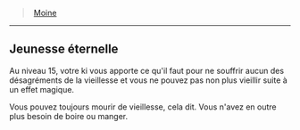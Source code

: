 ﻿---
!ClassFeatureItem
Id: monk_hd.md#jeunesse-éternelle
ParentLink: monk_hd.md#moine
Name: Jeunesse éternelle
ParentName: Moine
NameLevel: 2
Attributes:
  Name: Jeunesse éternelle
  Markdown: >+
    ## <!--Name-->Jeunesse éternelle<!--/Name-->


    Au niveau 15, votre ki vous apporte ce qu'il faut pour ne souffrir aucun des désagréments de la vieillesse et vous ne pouvez pas non plus vieillir suite à un effet magique.


    Vous pouvez toujours mourir de vieillesse, cela dit. Vous n'avez en outre plus besoin de boire ou manger.

AttributesDictionary: >+
  Name: Jeunesse éternelle

  Markdown: >+

    ## <!--Name-->Jeunesse éternelle<!--/Name-->





    Au niveau 15, votre ki vous apporte ce qu'il faut pour ne souffrir aucun des désagréments de la vieillesse et vous ne pouvez pas non plus vieillir suite à un effet magique.





    Vous pouvez toujours mourir de vieillesse, cela dit. Vous n'avez en outre plus besoin de boire ou manger.



---
> [Moine](hd_monk.md)

---

## Jeunesse éternelle

Au niveau 15, votre ki vous apporte ce qu'il faut pour ne souffrir aucun des désagréments de la vieillesse et vous ne pouvez pas non plus vieillir suite à un effet magique.

Vous pouvez toujours mourir de vieillesse, cela dit. Vous n'avez en outre plus besoin de boire ou manger.

